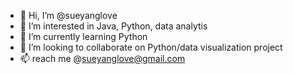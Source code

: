 - 👋 Hi, I’m @sueyanglove
- 👀 I’m interested in Java, Python, data analytis
- 🌱 I’m currently learning Python 
- 💞️ I’m looking to collaborate on Python/data visualization project 
- 📫 reach me @sueyanglove@gmail.com 

